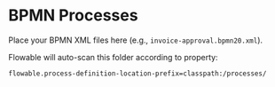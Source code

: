 # BPMN Processes

Place your BPMN XML files here (e.g., `invoice-approval.bpmn20.xml`).

Flowable will auto-scan this folder according to property:

```
flowable.process-definition-location-prefix=classpath:/processes/
```
